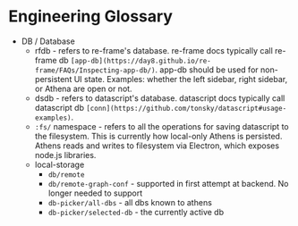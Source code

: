 # Engineering Glossary

* DB / Database
  * rfdb - refers to re-frame's database. re-frame docs typically call re-frame db `[app-db](https://day8.github.io/re-frame/FAQs/Inspecting-app-db/)`. app-db should be used for non-persistent UI state. Examples: whether the left sidebar, right sidebar, or Athena are open or not.
  * dsdb - refers to datascript's database. datascript docs typically call datascript db `[conn](https://github.com/tonsky/datascript#usage-examples)`.
  * `:fs/` namespace - refers to all the operations for saving datascript to the filesystem. This is currently how local-only Athens is persisted. Athens reads and writes to filesystem via Electron, which exposes node.js libraries.
  * local-storage
    * `db/remote`
    * `db/remote-graph-conf`  - supported in first attempt at backend. No longer needed to support
    * `db-picker/all-dbs`     - all dbs known to athens
    * `db-picker/selected-db` - the currently active db

